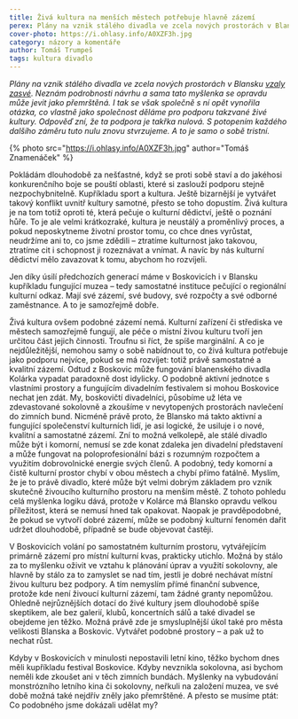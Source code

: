 ```yaml
---
title: Živá kultura na menších městech potřebuje hlavně zázemí
perex: Plány na vznik stálého divadla ve zcela nových prostorách v Blansku vzaly zasvé. S potopením každého dalšího záměru stvrzujeme, že podpora živé kultury je tristní.
cover-photo: https://i.ohlasy.info/A0XZF3h.jpg
category: názory a komentáře
author: Tomáš Trumpeš
tags: kultura divadlo
---
```


*Plány na vznik stálého divadla ve zcela nových prostorách v Blansku [vzaly zasvé](http://www.blansko.cz/clanky/2016/11/rada-mesta-nedoporucila-vystavbu-divadla-na-nam-republiky). Neznám podrobnosti návrhu a sama tato myšlenka se opravdu může jevit jako přemrštěná. I tak se však společně s ní opět vynořila otázka, co vlastně jako společnost děláme pro podporu takzvané živé kultury. Odpověď zní, že ta podpora je takřka nulová. S potopením každého dalšího záměru tuto nulu znovu stvrzujeme. A to je samo o sobě tristní.*

{% photo src="https://i.ohlasy.info/A0XZF3h.jpg" author="Tomáš Znamenáček" %}

Pokládám dlouhodobě za nešťastné, když se proti sobě staví a do jakéhosi konkurenčního boje se pouští oblasti, které si zaslouží podporu stejně nezpochybnitelně. Kupříkladu sport a kultura. Ještě bizarnější je vytvářet takový konflikt uvnitř kultury samotné, přesto se toho dopustím. Živá kultura je na tom totiž oproti té, která pečuje o kulturní dědictví, ještě o poznání hůře. To je ale velmi krátkozraké, kultura je neustálý a proměnlivý proces, a pokud neposkytneme životní prostor tomu, co chce dnes vyrůstat, neudržíme ani to, co jsme zdědili – ztratíme kulturnost jako takovou, ztratíme cit i schopnost ji rozeznávat a vnímat. A navíc by nás kulturní dědictví mělo zavazovat k tomu, abychom ho rozvíjeli.

Jen díky úsilí předchozích generací máme v Boskovicích i v Blansku kupříkladu fungující muzea – tedy samostatné instituce pečující o regionální kulturní odkaz. Mají své zázemí, své budovy, své rozpočty a své odborné zaměstnance. A to je samozřejmě dobře.

Živá kultura ovšem podobné zázemí nemá. Kulturní zařízení či střediska ve městech samozřejmě fungují, ale péče o místní živou kulturu tvoří jen určitou část jejich činnosti. Troufnu si říct, že spíše marginální. A co je nejdůležitější, nemohou samy o sobě nabídnout to, co živá kultura potřebuje jako podporu nejvíce, pokud se má rozvíjet: totiž právě samostatné a kvalitní zázemí. 
Odtud z Boskovic může fungování blanenského divadla Kolárka vypadat paradoxně dost idylicky. O podobně aktivní jednotce s vlastními prostory a fungujícím divadelním festivalem si mohou Boskovice nechat jen zdát. My, boskovičtí divadelníci, působíme už léta ve zdevastované sokolovně a zkoušíme v nevytopených prostorách navlečení do zimních bund. Nicméně právě proto, že Blansko má takto aktivní a fungující společenství kulturních lidí, je asi logické, že usiluje i o nové, kvalitní a samostatné zázemí. Zní to možná velkolepě, ale stálé divadlo může být i komorní, nemusí se zde konat zdaleka jen divadelní představení a může fungovat na poloprofesionální bázi s rozumným rozpočtem a využitím dobrovolnické energie svých členů. A podobný, tedy komorní a čistě kulturní prostor chybí v obou městech a chybí přímo fatálně. Myslím, že je to právě divadlo, které může být velmi dobrým základem pro vznik skutečně živoucího kulturního prostoru na menším městě. Z tohoto pohledu celá myšlenka logiku dává, protože v Kolárce má Blansko opravdu velkou příležitost, která se nemusí hned tak opakovat. Naopak je pravděpodobné, že pokud se vytvoří dobré zázemí, může se podobný kulturní fenomén dařit udržet dlouhodobě, případně se bude objevovat častěji.

V Boskovicích volání po samostatném kulturním prostoru, vytvářejícím primárně zázemí pro místní kulturní kvas, prakticky utichlo. Možná by stálo za to myšlenku oživit ve vztahu k plánování úprav a využití sokolovny, ale hlavně by stálo za to zamyslet se nad tím, jestli je dobré nechávat místní živou kulturu bez podpory. A tím nemyslím přímé finanční subvence, protože kde není živoucí kulturní zázemí, tam žádné granty nepomůžou. Ohledně nejrůznějších dotací do živé kultury jsem dlouhodobě spíše skeptikem, ale bez galerií, klubů, koncertních sálů a také divadel se obejdeme jen těžko. Možná právě zde je smysluplnější úkol také pro města velikosti Blanska a Boskovic. Vytvářet podobné prostory – a pak už to nechat růst.

Kdyby v Boskovicích v minulosti nepostavili letní kino, těžko bychom dnes měli kupříkladu festival Boskovice. Kdyby nevznikla sokolovna, asi bychom neměli kde zkoušet ani v těch zimních bundách. Myšlenky na vybudování monstrózního letního kina či sokolovny, neřkuli na založení muzea, ve své době možná také nejdřív zněly jako přemrštěné. A přesto se musíme ptát: Co podobného jsme dokázali udělat my?
